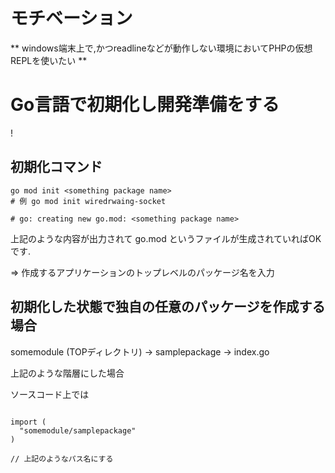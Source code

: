 # モチベーション

** windows端末上で,かつreadlineなどが動作しない環境においてPHPの仮想REPLを使いたい **

# Go言語で初期化し開発準備をする

!

## 初期化コマンド

```
go mod init <something package name>
# 例 go mod init wiredrwaing-socket

# go: creating new go.mod: <something package name>

```

上記のような内容が出力されて
go.mod というファイルが生成されていればOKです.

<something package name> => 作成するアプリケーションのトップレベルのパッケージ名を入力

## 初期化した状態で独自の任意のパッケージを作成する場合


somemodule (TOPディレクトリ)
  -> samplepackage
    -> index.go

上記のような階層にした場合

ソースコード上では

```

import (
  "somemodule/samplepackage"
)

// 上記のようなパス名にする

```
